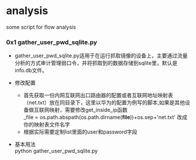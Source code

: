 # analysis
some script for  flow analysis

### 0x1 gather_user_pwd_sqlite.py
- gather_user_pwd_sqlite.py适用于在运行抓取镜像的设备上，主要通过流量分析的方式审计管理弱口令，并将抓取到的数据存储到sqlite里，默认是info.db文件。

- 修改配置 <br>
  - 首先获取一份内网互联网出口路由器的配置或者互联网地址映射表（net.txt）放在同目录下，这里以华为的配置为例写的脚本,如果是其他设备做互联网映射，需要修改get_inside_ip函数<br>
   _file = os.path.abspath(os.path.dirname(__file__))+os.sep+'net.txt' 改成你的映射表文件名字<br>
  - 根据实际需要定制list里面的user和password字段
 
 - 基本用法 <br>
python gather_user_pwd_sqlite.py
